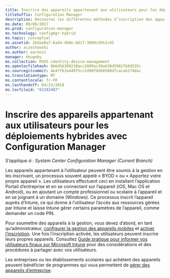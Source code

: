 ```yaml
---
title: Inscrire des appareils appartenant aux utilisateurs pour les déploiements hybride
titleSuffix: Configuration Manager
description: Découvrez les différentes méthodes d’inscription des appareils appartenant aux utilisateurs pour les déploiements hybrides avec Configuration Manager.
ms.date: 09/08/2017
ms.prod: configuration-manager
ms.technology: configmgr-hybrid
ms.topic: conceptual
ms.assetid: 2bdaa8a7-6a64-4b0e-b617-309dcd912c45
author: aczechowski
ms.author: aaroncz
manager: dougeby
ms.collection: M365-identity-device-management
ms.openlocfilehash: 8b6d56309238acc2889ac39ab39d5982fb8d535c
ms.sourcegitcommit: 4e47f63a449f5cc2d90f9d68500dfcacab1f4dac
ms.translationtype: MT
ms.contentlocale: fr-FR
ms.lasthandoff: 04/23/2019
ms.locfileid: "62282407"
---
```

# <a name="enroll-user-owned-devices-for-hybrid-deployments-with-configuration-manager"></a>Inscrire des appareils appartenant aux utilisateurs pour les déploiements hybrides avec Configuration Manager

*S’applique à : System Center Configuration Manager (Current Branch)*

Les appareils appartenant à l’utilisateur peuvent être soumis à la gestion en les inscrivant, un processus souvent appelé « BYOD » ou « Apportez votre propre appareil ». Les utilisateurs effectuent ceci en installant l’application Portail d’entreprise et en se connectant sur l’appareil (iOS, Mac OS et Android), ou en ajoutant un compte professionnel ou scolaire à l’appareil et en se joignant à un domaine (Windows). Ce processus inscrit l’appareil auprès d’Intune, ce qui donne à l’utilisateur l’accès aux ressources gérées par Intune et laisse Intune gérer certains paramètres de l’appareil, comme demander un code PIN.

Pour soumettre des appareils à la gestion, vous devez d’abord, en tant qu’administrateur, [configurer la gestion des appareils mobiles](setup-hybrid-mdm.md) et [activer l’inscription](enable-platform-enrollment.md). Une fois l’inscription activée, les utilisateurs peuvent inscrire leurs propres appareils. Consultez [Guide pratique pour informer vos utilisateurs finaux sur Microsoft Intune](https://docs.microsoft.com/intune/end-user-educate) pour des considérations et des procédures à partager avec vos utilisateurs.

Les entreprises ou les établissements scolaires qui achètent des appareils peuvent bénéficier de programmes qui vous permettent de [gérer des appareils d’entreprise](enroll-company-owned-devices.md).
